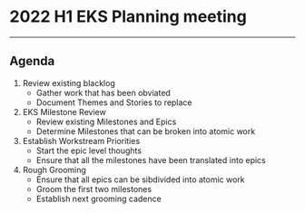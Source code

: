 

# 2022 H1 EKS Planning meeting

---

## Agenda

1. Review existing blacklog
    - Gather work that has been obviated
    - Document Themes and Stories to replace
2. EKS Milestone Review
    - Review existing Milestones and Epics
    - Determine Milestones that can be broken into atomic work
3. Establish Workstream Priorities
    - Start the epic level thoughts
    - Ensure that all the milestones have been translated into epics 
4. Rough Grooming
    - Ensure that all epics can be sibdivided into atomic work
    - Groom the first two milestones
    - Establish next grooming cadence